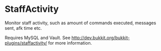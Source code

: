 # StaffActivity
Monitor staff activity, such as amount of commands executed, messages sent, afk time etc.

Requires MySQL and Vault. See http://dev.bukkit.org/bukkit-plugins/staffactivity/ for more information.
